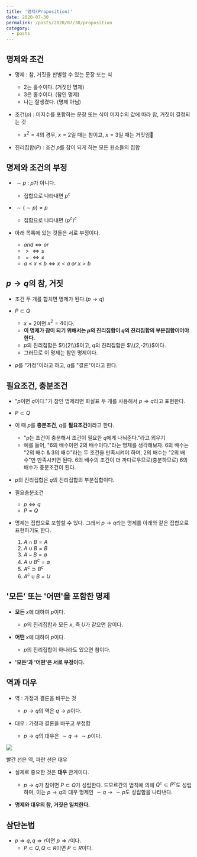 ```yaml
---
title: '명제(Proposition)'
date: 2020-07-30
permalink: /posts/2020/07/30/proposition
category:
  - posts
---
```


## 명제와 조건
- 명제 : 참, 거짓을 판별할 수 있는 문장 또는 식
	- 2는 홀수이다. (거짓인 명제)
	- 3은 홀수이다. (참인 명제)
	- 나는 잘생겼다. (명제 아님)

- 조건($p$) : 미지수를 포함하는 문장 또는 식이 미지수의 값에 따라 참, 거짓이 결정되는 것
	- $x^2=4$의 경우, $x=2$일 때는 참이고, $x=3$일 때는 거짓임

- 진리집합($P$) : 조건 $p$를 참이 되게 하는 모든 원소들의 집합

## 명제와 조건의 부정
- $\sim p$ : $p$가 아니다.
	- 집합으로 나타내면 $p^c$

- $\sim(\sim p)=p$
	- 집합으로 나타내면 $(p^c)^c$

- 아래 목록에 있는 것들은 서로 부정이다.
	- $and\Leftrightarrow or$
	- $>\Leftrightarrow \le$
	- $=\Leftrightarrow \neq$
	- $a\le x\le b\Leftrightarrow x < a \;or\; x > b$

## $p\rightarrow q$의 참, 거짓
- 조건 두 개를 합치면 명제가 된다.($p\rightarrow q$)

- $P\subset Q$

	- $x=2$이면 $x^2=4$이다.
	- **이 명제가 참이 되기 위해서는 $p$의 진리집합이 $q$의 진리집합의 부분집합이어야 한다.**
	- $p$의 진리집합은 $\\{2\\}$이고, $q$의 진리집합은 $\\{2,-2\\}$이다.
	- 그러므로 이 명제는 참인 명제이다.

- $p$를 "가정"이라고 하고, $q$를 "결론"이라고 한다.

## 필요조건, 충분조건
- "$p$이면 $q$이다."가 참인 명제라면 화살표 두 개를 사용해서 $p\Rightarrow q$라고 표현한다.

- $P\subset Q$

- 이 때 $p$를 **충분조건**, $q$를 **필요조건**이라고 한다.
	- "$p$는 조건이 충분해서 조건이 필요한 $q$에게 나눠준다."라고 외우기
	- 예를 들어, "6의 배수이면 2의 배수이다."라는 명제를 생각해보자. 6의 배수는 "2의 배수 & 3의 배수"라는 두 조건을 만족시켜야 하며, 2의 배수는 "2의 배수"만 만족시키면 된다. 6의 배수의 조건이 더 까다로우므로(충분하므로) 6의 배수가 충분조건이 된다.

- $p$의 진리집합은 $q$의 진리집합의 부분집합이다.

- 필요충분조건
	- $p\Leftrightarrow q$
	- $P=Q$

- 명제는 집합으로 포함할 수 있다. 그래서 $p\rightarrow q$라는 명제를 아래와 같은 집합으로 표현하기도 한다.
	1. $A\cap B=A$
	2. $A\cup B=B$
	3. $A-B=\emptyset$
	4. $A\cup B^c=\emptyset$
	5. $A^c\supset B^c$
	6. $A^c\cup B=U$

## '모든' 또는 '어떤'을 포함한 명제
- **모든** $x$에 대하여 $p$이다.
	- $p$의 진리집합과 모든 $x$, 즉 $U$가 같으면 참이다.

- **어떤** $x$에 대하여 $p$이다.
	- $p$의 진리집합이 하나라도 있으면 참이다.

- **'모든'과 '어떤'은 서로 부정이다.**

## 역과 대우
- 역 : 가정과 결론을 바꾸는 것
	- $p\rightarrow q$의 역은 $q\rightarrow p$이다.

- 대우 : 가정과 결론을 바꾸고 부정함
	- $p\rightarrow q$의 대우은 $\sim q\rightarrow \sim p$이다.

![](https://w.namu.la/s/eaf398891d96c37b17685e9112c1cc79ce6e7362e1286f4b585c8be7c3cab2980ba072f3968cae89113d109dcafd059ea3946187571381e96a1c6874bf260d755029afd0013862b07731df955615d102a53b61daadbad33086db22fdd3f8780b)

빨간 선은 역, 파란 선은 대우

- 실제로 중요한 것은 **대우** 관계이다.
	- $p\rightarrow q$가 참이면 $P\subset Q$가 성립한다. 드모르간의 법칙에 의해 $Q^c\subset P^c$도 성립하며, 이는 $p\rightarrow q$의 대우 명제인 $\sim q\rightarrow \sim p$도 성립함을 나타낸다.

- **명제와 대우의 참, 거짓은 일치한다.**

## 삼단논법
- $p\Rightarrow q, q \Rightarrow r$이면 $p\Rightarrow r$이다.
	- $P\subset Q, Q\subset R$이면 $P\subset R$이다.